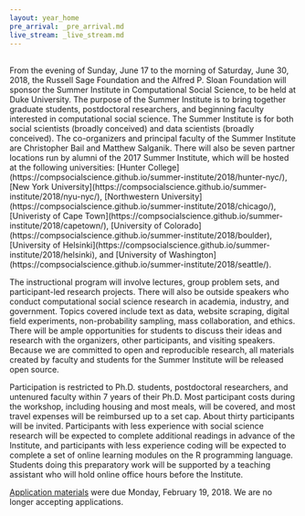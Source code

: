 ```yaml
---
layout: year_home
pre_arrival: _pre_arrival.md
live_stream: _live_stream.md
---
```

<br>
From the evening of Sunday, June 17 to the morning of Saturday, June 30, 2018, the Russell Sage Foundation and the Alfred P. Sloan Foundation will sponsor the Summer Institute in Computational Social Science, to be held at Duke University. The purpose of the Summer Institute is to bring together graduate students, postdoctoral researchers, and beginning faculty interested in computational social science. The Summer Institute is for both social scientists (broadly conceived) and data scientists (broadly conceived).  The co-organizers and principal faculty of the Summer Institute are Christopher Bail and Matthew Salganik.  There will also be seven partner locations run by alumni of the 2017 Summer Institute, which will be hosted at the following universities: [Hunter College](https://compsocialscience.github.io/summer-institute/2018/hunter-nyc/), [New York University](https://compsocialscience.github.io/summer-institute/2018/nyu-nyc/), [Northwestern University](https://compsocialscience.github.io/summer-institute/2018/chicago/), [Univeristy of Cape Town](https://compsocialscience.github.io/summer-institute/2018/capetown/), [University of Colorado](https://compsocialscience.github.io/summer-institute/2018/boulder), [University of Helsinki](https://compsocialscience.github.io/summer-institute/2018/helsinki), and [University of Washington](https://compsocialscience.github.io/summer-institute/2018/seattle/).

The instructional program will involve lectures, group problem sets, and participant-led research projects. There will also be outside speakers who conduct computational social science research in academia, industry, and government. Topics covered include text as data, website scraping, digital field experiments, non-probability sampling, mass collaboration, and ethics. There will be ample opportunities for students to discuss their ideas and research with the organizers, other participants, and visiting speakers. Because we are committed to open and reproducible research, all materials created by faculty and students for the Summer Institute will be released open source.

Participation is restricted to Ph.D. students, postdoctoral researchers, and untenured faculty within 7 years of their Ph.D. Most participant costs during the workshop, including housing and most meals, will be covered, and most travel expenses will be reimbursed up to a set cap. About thirty participants will be invited. Participants with less experience with social science research will be expected to complete additional readings in advance of the Institute, and participants with less experience coding will be expected to complete a set of online learning modules on the R programming language. Students doing this preparatory work will be supported by a teaching assistant who will hold online office hours before the Institute.

[Application materials](https://compsocialscience.github.io/summer-institute/2018/apply) were due Monday, February 19, 2018.  We are no longer accepting applications.
